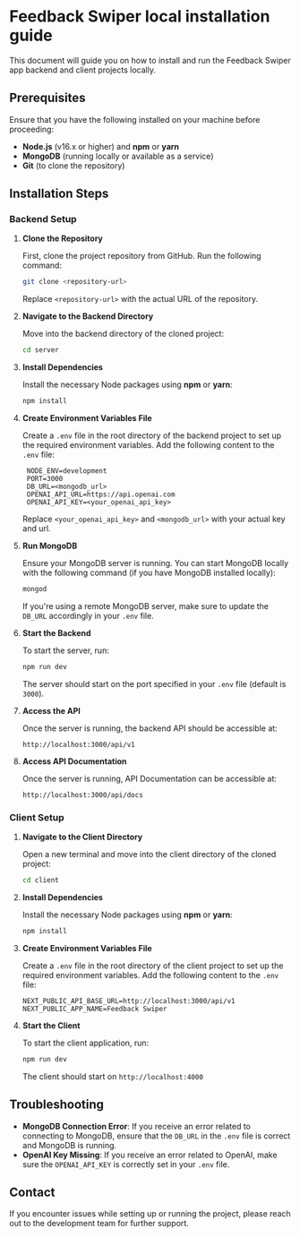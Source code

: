 # Feedback Swiper local installation guide

This document will guide you on how to install and run the Feedback Swiper app backend and client projects locally.

## Prerequisites

Ensure that you have the following installed on your machine before proceeding:

- **Node.js** (v16.x or higher) and **npm** or **yarn**
- **MongoDB** (running locally or available as a service)
- **Git** (to clone the repository)

## Installation Steps

### Backend Setup

1. **Clone the Repository**

   First, clone the project repository from GitHub. Run the following command:

   ```bash
   git clone <repository-url>
   ```

   Replace `<repository-url>` with the actual URL of the repository.

2. **Navigate to the Backend Directory**

   Move into the backend directory of the cloned project:

   ```bash
   cd server
   ```

3. **Install Dependencies**

   Install the necessary Node packages using **npm** or **yarn**:

   ```bash
   npm install
   ```


4. **Create Environment Variables File**

   Create a `.env` file in the root directory of the backend project to set up the required environment variables. Add the following content to the `.env` file:

   ```env
    NODE_ENV=development
    PORT=3000
    DB_URL=<mongodb_url>
    OPENAI_API_URL=https://api.openai.com
    OPENAI_API_KEY=<your_openai_api_key>
   ```

   Replace `<your_openai_api_key>` and `<mongodb_url>` with your actual key and url.

5. **Run MongoDB**

   Ensure your MongoDB server is running. You can start MongoDB locally with the following command (if you have MongoDB installed locally):

   ```bash
   mongod
   ```

   If you're using a remote MongoDB server, make sure to update the `DB_URL` accordingly in your `.env` file.

6. **Start the Backend**

   To start the server, run:

   ```bash
   npm run dev
   ```

   The server should start on the port specified in your `.env` file (default is `3000`).

7. **Access the API**

   Once the server is running, the backend API should be accessible at:

   ```
   http://localhost:3000/api/v1
   ```

8. **Access API Documentation**

   Once the server is running, API Documentation can be accessible at:

   ```
   http://localhost:3000/api/docs
   ```

### Client Setup

1. **Navigate to the Client Directory**

   Open a new terminal and move into the client directory of the cloned project:

   ```bash
   cd client
   ```

2. **Install Dependencies**

   Install the necessary Node packages using **npm** or **yarn**:

   ```bash
   npm install
   ```

3. **Create Environment Variables File**

   Create a `.env` file in the root directory of the client project to set up the required environment variables. Add the following content to the `.env` file:

   ```env
   NEXT_PUBLIC_API_BASE_URL=http://localhost:3000/api/v1
   NEXT_PUBLIC_APP_NAME=Feedback Swiper
   ```

4. **Start the Client**

   To start the client application, run:

   ```bash
   npm run dev
   ```

   The client should start on `http://localhost:4000`



## Troubleshooting

- **MongoDB Connection Error**: If you receive an error related to connecting to MongoDB, ensure that the `DB_URL` in the `.env` file is correct and MongoDB is running.
- **OpenAI Key Missing**: If you receive an error related to OpenAI, make sure the `OPENAI_API_KEY` is correctly set in your `.env` file.

## Contact

If you encounter issues while setting up or running the project, please reach out to the development team for further support.

